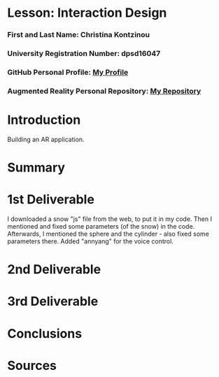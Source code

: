 # Lesson: Interaction Design

### First and Last Name: Christina Kontzinou
### University Registration Number: dpsd16047
### GitHub Personal Profile: [My Profile](https://github.com/dpsd16047)
### Augmented Reality Personal Repository: [My Repository](https://github.com/dpsd16047/Augmented-Reality)

# Introduction
Building an AR application.

# Summary


# 1st Deliverable
I downloaded a snow "js" file from the web, to put it in my code. Then I mentioned and fixed some parameters (of the snow) in the code. Afterwards, I mentioned the sphere and the cylinder - also fixed some parameters there. Added "annyang" for the voice control.

# 2nd Deliverable


# 3rd Deliverable 


# Conclusions


# Sources
